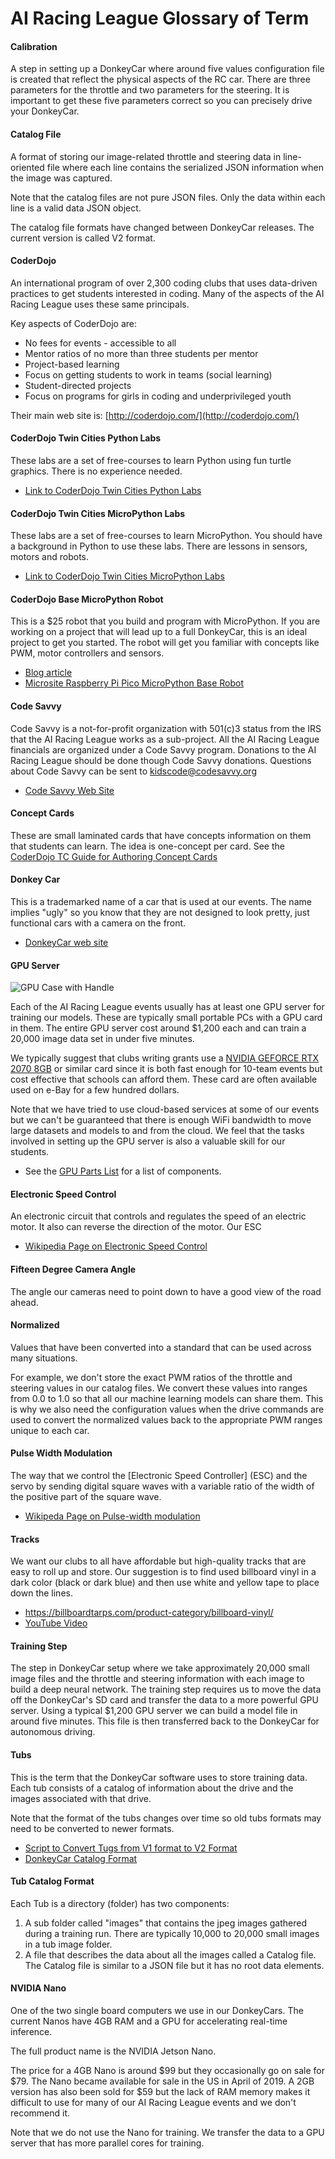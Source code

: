 # AI Racing League Glossary of Term

#### Calibration
A step in setting up a DonkeyCar where around five values configuration file is created that reflect the physical aspects of the RC car.  There are three parameters for the throttle and two parameters for the steering.  It is important to get these five parameters correct so you can precisely drive your DonkeyCar.

#### Catalog File

A format of storing our image-related throttle and steering data in line-oriented file where each line contains the serialized JSON information when the image was captured.

Note that the catalog files are not pure JSON files.  Only the data within each line is a valid data JSON object.

The catalog file formats have changed between DonkeyCar releases.  The current version is called V2 format.

#### CoderDojo

An international program of over 2,300 coding clubs that uses data-driven practices to get students interested in coding.  Many of the aspects of the AI Racing League uses these same principals.

Key aspects of CoderDojo are:

* No fees for events - accessible to all
* Mentor ratios of no more than three students per mentor
* Project-based learning
* Focus on getting students to work in teams (social learning)
* Student-directed projects
* Focus on programs for girls in coding and underprivileged youth

Their main web site is: [http://coderdojo.com/](http://coderdojo.com/)

#### CoderDojo Twin Cities Python Labs

These labs are a set of free-courses to learn Python using fun turtle graphics.  There is no experience needed.

* [Link to CoderDojo Twin Cities Python Labs](http://coderdojotc.com/python)


#### CoderDojo Twin Cities MicroPython Labs

These labs are a set of free-courses to learn MicroPython.  You should have a
background in Python to use these labs.  There are lessons in sensors, motors and robots.

* [Link to CoderDojo Twin Cities MicroPython Labs](http://coderdojotc.com/micropython)

#### CoderDojo Base MicroPython Robot

This is a $25 robot that you build and program with MicroPython.  If you are working on a project that will lead up to a full DonkeyCar, this is an ideal project to get you started.
The robot will get you familiar with concepts like PWM, motor controllers and sensors.

* [Blog article](https://dmccreary.medium.com/raspberry-pi-pico-robot-in-micropython-51f956486270)
* [Microsite Raspberry Pi Pico MicroPython Base Robot](https://www.coderdojotc.org/micropython/robots/02-base-bot/)

#### Code Savvy
Code Savvy is a not-for-profit organization with 501(c)3 status from the IRS that the AI Racing League works as a sub-project.  All the AI Racing League financials are organized under a Code Savvy program.  Donations to the AI Racing League should be done though Code Savvy donations.  Questions about Code Savvy can be sent to kidscode@codesavvy.org

* [Code Savvy Web Site](http://codesavvy.org)

#### Concept Cards
These are small laminated cards that have concepts information on them that students can learn.  The idea is one-concept per card.  See the [CoderDojo TC Guide for Authoring Concept Cards](https://www.coderdojotc.org/CoderDojoTC/designing-concept-cards/)

#### Donkey Car
This is a trademarked name of a car that is used at our events.  The name implies "ugly" so you know that they are not designed to look pretty, just functional cars with a camera on the front.

* [DonkeyCar web site](http://donkeycar.com)

#### GPU Server

![GPU Case with Handle](img/GPU-case-with-handle.png)

Each of the AI Racing League events usually has at least one GPU server for training our models.  These are typically small portable PCs with a GPU card in them.  The entire GPU server cost around $1,200 each and can train a 20,000 image data set in under five minutes.

We typically suggest that clubs writing grants use a [NVIDIA GEFORCE RTX 2070 8GB](https://www.nvidia.com/en-us/geforce/graphics-cards/rtx-2070/) or similar card since it is both fast enough for 10-team events but cost effective that schools can afford them.  These card are often available used on e-Bay for a few hundred dollars.

Note that we have tried to use cloud-based services at some of our events but we can't be guaranteed that there is enough WiFi bandwidth to move large datasets and models to and from the cloud.  We feel that the tasks involved in setting up the GPU server is also a valuable skill for our students.

* See the [GPU Parts List](admin/gpu-parts.md) for a list of components.

#### Electronic Speed Control
An electronic circuit that controls and regulates the speed of an electric motor. It also can reverse the direction of the motor.  Our ESC

* [Wikipedia Page on Electronic Speed Control](https://en.wikipedia.org/wiki/Electronic_speed_control)

#### Fifteen Degree Camera Angle
The angle our cameras need to point down to have a good view of the road ahead.

#### Normalized

Values that have been converted into a standard that can be used across many situations.

For example, we don't store the exact PWM ratios of the throttle and steering values in our catalog files.  We convert these values into ranges from 0.0 to 1.0 so that all our machine learning models can share them.  This is why we also need the configuration values when the drive commands are used to convert the normalized values back to the appropriate PWM ranges unique to each car.

#### Pulse Width Modulation
The way that we control the [Electronic Speed Controller] (ESC) and the servo by sending digital square waves with a variable ratio of the width of the positive part of the square wave.

* [Wikipeda Page on Pulse-width modulation](https://en.wikipedia.org/wiki/Pulse-width_modulation)

#### Tracks

We want our clubs to all have affordable but high-quality tracks that are easy to roll up and store.  Our suggestion is to find used billboard vinyl in a dark color (black or dark blue) and then use white and yellow tape to place down the lines.


* https://billboardtarps.com/product-category/billboard-vinyl/
* [YouTube Video](https://youtu.be/urOLMJDGVdw)

#### Training Step
The step in DonkeyCar setup where we take approximately 20,000 small image files and the throttle and steering information with each image to build a deep neural network.  The training step requires us to move the data off the DonkeyCar's SD card and transfer the data to a more powerful GPU server.  Using a typical $1,200 GPU server we can build a model file in around five minutes.  This file is then transferred back to the DonkeyCar for autonomous driving.

#### Tubs
This is the term that the DonkeyCar software uses to store training data.  Each tub consists of a catalog of information about the drive and the images associated with that drive.

Note that the format of the tubs changes over time so old tubs formats may need to be converted to newer formats.

* [Script to Convert Tugs from V1 format to V2 Format](https://github.com/autorope/donkeycar/blob/dev/scripts/convert_to_tub_v2.py)
* [DonkeyCar Catalog Format](#tub-catalog)

#### Tub Catalog Format

Each Tub is a directory (folder) has two components:

1. A sub folder called "images" that contains the jpeg images gathered during a training run.  There are typically 10,000 to 20,000 small images in a tub image folder.
2. A file that describes the data about all the images called a Catalog file.  The Catalog file is similar to a JSON file but it has no root data elements.

#### NVIDIA Nano

One of the two single board computers we use in our DonkeyCars.  The current Nanos have 4GB RAM and a GPU for accelerating real-time inference.

The full product name is the NVIDIA Jetson Nano.

The price for a 4GB Nano is around $99 but they occasionally go on sale for $79.  The Nano became available for sale in the US in April of 2019.  A 2GB version has also been sold for $59 but the lack of RAM memory makes it difficult to use for many of our AI Racing League events and we don't recommend it.

Note that we do not use the Nano for training.  We transfer the data to a GPU server that has more parallel cores for training.

